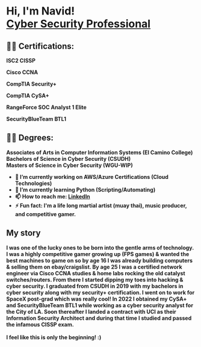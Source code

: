 <h1>Hi, I'm Navid! 
<br>  
<a href="https://www.linkedin.com/in/navidn">Cyber Security Professional</a>

<h2>👨‍💻 Certifications:</h2>

<b>ISC2 CISSP</b>

<b>Cisco CCNA</b>
  
<b>CompTIA Security+</b>

<b>CompTIA CySA+</b>

<b>RangeForce SOC Analyst 1 Elite

SecurityBlueTeam BTL1</b>

  <h2>👨‍💻 Degrees:</h2>
  
  <b>Associates of Arts in Computer Information Systems (El Camino College)
     <br>
     Bachelors of Science in Cyber Security (CSUDH)
     <br>
     Masters of Science in Cyber Security (WGU-WIP)
    

- 🔭 I’m currently working on AWS/Azure Certifications (Cloud Technologies)
- 🌱 I’m currently learning Python (Scripting/Automating)
- 📫 How to reach me: <a href="https://www.linkedin.com/in/navidn">LinkedIn</a>
- ⚡ Fun fact: I'm a life long martial artist (muay thai), music producer, and competitive gamer.</h1>

<b><h2>My story</h2></b>
I was one of the lucky ones to be born into the gentle arms of technology. I was a highly competitive gamer growing up (FPS games) & wanted the best machines to game on so by age 16 I was already building computers & selling them on ebay/craigslist. By age 25 I was a certified network engineer via Cisco CCNA studies & home labs rocking the old catalyst switches/routers. From there I started dipping my toes into hacking & cyber security. I graduated from CSUDH in 2019 with my bachelors in cyber security along with my security+ certification. I went on to work for SpaceX post-grad which was really cool! In 2022 I obtained my CySA+ and SecurityBlueTeam BTL1 while working as a cyber security analyst for the City of LA. Soon thereafter I landed a contract with UCI as their Information Security Architect and during that time I studied and passed the infamous CISSP exam.
  <br><br>
  I feel like this is only the beginning! :)
<!--- 
  - [Praciting DS & Algos in Python](https://github.com/joshmadakor1/Algorithms-Practice)
- <b>Full Stack Web App (React, NodeJS, Azure, and Machine Learning Components)</b>
  - [Image Analysis Middleware](https://github.com/joshmadakor1/4chan-Image-Analysis-Middleware-C964) <b><i>(Potentially NSFW)</b></i>
- <b>PowerShell</b>
  - [Windows EventLog: Failed RDP Logins Source IP to full GeoData Conversion](https://github.com/joshmadakor1/Sentinel-Lab)
  - [JWipe (Disk Wiping Utility)](https://github.com/joshmadakor1/Jwipe.PowerShell)
  - [Active Directory Bulk User Creation](https://github.com/joshmadakor1/AD_PS)
  - [FIM (File Integrity Monitor)](https://github.com/joshmadakor1/PowerShell-Integrity-FIM)
- <b>C# (.NET Desktop Applications)</b>
  - [Ransomware Proof of Concept (Encrypter)](https://github.com/joshmadakor1/EncrypterPOC)
  - [Ransomware Proof of Concept (Decrypter)](https://github.com/joshmadakor1/DecrypterPOC)
  - [Keylogger with Email Capability](https://github.com/joshmadakor1/Key-Logger-With-Email)
- <b>Python</b>
  - [Package Delivery Application (Datastructures and Algorithms Demo)](https://github.com/joshmadakor1/Package-Delivery-Pathfinding-Algorithm)
<!--
<h2>📺 Popular YouTube Videos</h2>

- [How to get into Cybersecurity Starting From Zero](https://www.youtube.com/watch?v=a83ASGn_V_s)
- [A Day in the Life of a Cybersecurity Anayst](https://www.youtube.com/watch?v=uHy3oM7NnoU)
- [How to Create a KeyLogger (C#)](https://www.youtube.com/watch?v=N-L9hklSlNk)
- [Ransomware Demonstration (C#)](https://www.youtube.com/watch?v=OfvdQeh79s0)
- [Is WGU Legit?](https://www.youtube.com/watch?v=E2MwRWxDBkA)

<h2> 🤳 Connect with me:</h2>

[<img align="left" alt="JoshMadakor | YouTube" width="22px" src="https://cdn.jsdelivr.net/npm/simple-icons@v3/icons/youtube.svg" />][youtube]
[<img align="left" alt="JoshMadakor | Twitter" width="22px" src="https://cdn.jsdelivr.net/npm/simple-icons@v3/icons/twitter.svg" />][twitter]
[<img align="left" alt="JoshMadakor | LinkedIn" width="22px" src="https://cdn.jsdelivr.net/npm/simple-icons@v3/icons/linkedin.svg" />][linkedin]
[<img align="left" alt="JoshMadakor | Instagram" width="22px" src="https://cdn.jsdelivr.net/npm/simple-icons@v3/icons/instagram.svg" />][instagram]

[twitter]: https://twitter.com/joshmadakor
[youtube]: https://www.youtube.com/c/joshmadakor
[instagram]: https://www.instagram.com/joshmadakor/
[linkedin]: https://linkedin.com/in/joshmadakor

<!--
**joshmadakor1/joshmadakor1** is a ✨ _special_ ✨ repository because its `README.md` (this file) appears on your GitHub profile.



-->
